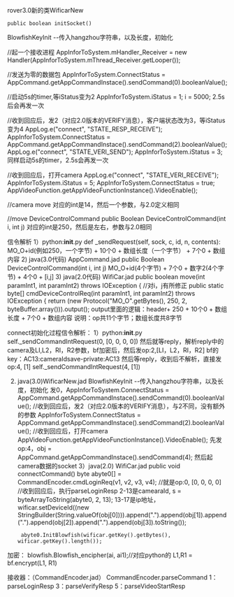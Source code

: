 rover3.0新的类WificarNew

    public boolean initSocket()

BlowfishKeyInit --传入hangzhou字符串，以及长度，初始化

//起一个接收进程
AppInforToSystem.mHandler_Receiver = new Handler(AppInforToSystem.mThread_Receiver.getLooper());

//发送为零的数据包
        AppInforToSystem.ConnectStatus = AppCommand.getAppCommandInstace().sendCommand(0).booleanValue();

//启动5s的timer,等iStatus变为2
        AppInforToSystem.iStatus = 1;
        i = 5000;
2.5s后会再发一次

//收到回应后，发2（对应2.0版本的VERIFY消息），客户端状态改为3，等iStatus变为4
        AppLog.e("connect", "STATE_RESP_RECEIVE");
        AppInforToSystem.ConnectStatus = AppCommand.getAppCommandInstace().sendCommand(2).booleanValue();
        AppLog.e("connect", "STATE_VERI_SEND");
        AppInforToSystem.iStatus = 3;
同样启动5s的timer，2.5s会再发一次

//收到回应后，打开camera
            AppLog.e("connect", "STATE_VERI_RECEIVE");
            AppInforToSystem.iStatus = 5;
            AppInforToSystem.ConnectStatus = true;
            AppVideoFunction.getAppVideoFunctionInstance().VideoEnable();


//camera move
对应的int是14，然后一个参数，与2.0定义相同

//move
DeviceControlCommand
    public Boolean DeviceControlCommand(int i, int j)
对应的int是250，然后是左右，参数与2.0相同

信令解析
1）python:__init__.py
def _sendRequest(self, sock, c, id, n, contents):  
MO_O+id(例如250，一个字节) + 10个0 + 数组长度（一个字节） + 7个0 + 数组内容
2) java(3.0代码) AppCommand.jad
    public Boolean DeviceControlCommand(int i, int j)
MO_O+id(4个字节) + 7个0 + 数字2(4个字节) + 4个0 + [i,j]
3) java(2.0代码) WifiCar.jad
  public boolean move(int paramInt1, int paramInt2) throws IOException {  //对i，j有所修正
public static byte[] cmdDeviceControlReq(int paramInt1, int paramInt2) throws IOException {
    return (new Protocol("MO_O".getBytes(), 250, 2, byteBuffer.array())).output();
output里面的逻辑：header+ 250 + 10个0 + 数组长度 + 7个0 + 数组内容
说明：op共11个字节；数组长度共8字节

connect初始化过程信令解析：
1）python:__init__.py
self._sendCommandIntRequest(0, [0, 0, 0, 0])
然后就等reply，解析reply中的camera及LI,L2，RI，R2参数，bf加密后，然后发op:2,[LI，L2，RI，R2]
bf的key：AC13:cameraIdsave-private:AC13
然后等reply，收到后不解析，直接发op:4, [1]
        self._sendCommandIntRequest(4, [1]) 

2) java(3.0)WificarNew.jad
BlowfishKeyInit --传入hangzhou字符串，以及长度，初始化
发0，AppInforToSystem.ConnectStatus = AppCommand.getAppCommandInstace().sendCommand(0).booleanValue();
//收到回应后，发2（对应2.0版本的VERIFY消息），与2不同，没有额外的参数
AppInforToSystem.ConnectStatus = AppCommand.getAppCommandInstace().sendCommand(2).booleanValue();
//收到回应后，打开camera
AppVideoFunction.getAppVideoFunctionInstance().VideoEnable();
先发op:4，obj = AppCommand.getAppCommandInstace().sendCommand(4);
然后起camera数据的socket
3）java(2.0) WifiCar.jad
public void connectCommand()
        byte abyte0[] = CommandEncoder.cmdLoginReq(v1, v2, v3, v4); //就是op:0, [0, 0, 0, 0]
//收到回应后，执行parseLoginResp
2-13是camearaId, s = byteArrayToString(abyte0, 2, 13);
13-17是ip地址，wificar.setDeviceId((new StringBuilder(String.valueOf(obj[0]))).append(".").append(obj[1]).append(".").append(obj[2]).append(".").append(obj[3]).toString());

        abyte0.InitBlowfish(wificar.getKey().getBytes(), wificar.getKey().length());
加密：        blowfish.Blowfish_encipher(ai, ai1);//对应python的        L1,R1 = bf.encrypt(L1, R1)

接收器：（CommandEncoder.jad）
CommandEncoder.parseCommand
1：parseLoginResp
3：parseVerifyResp
5：parseVideoStartResp
